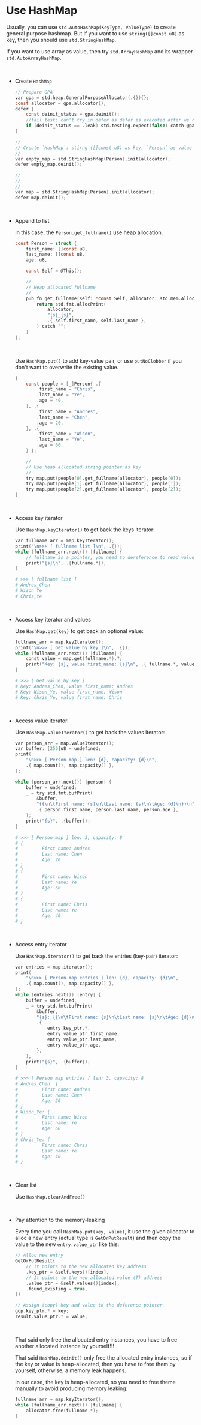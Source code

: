 # Use HashMap

Usually, you can use `std.AutoHashMap(KeyType, ValueType)` to create general
purpose hashmap. But if you want to use `string([]const u8)` as key, then you
should use `std.StringHashMap`.

If you want to use array as value, then try `std.ArrayHashMap` and its wrapper
`std.AutoArrayHashMap`.

</br>

- Create `HashMap`

    ```c
    // Prepare GPA
    var gpa = std.heap.GeneralPurposeAllocator(.{}){};
    const allocator = gpa.allocator();
    defer {
        const deinit_status = gpa.deinit();
        //fail test; can't try in defer as defer is executed after we return
        if (deinit_status == .leak) std.testing.expect(false) catch @panic("TEST FAIL");
    }

    //
    // Create `HashMap`: stirng ([]const u8) as key, `Person` as value
    //
    var empty_map = std.StringHashMap(Person).init(allocator);
    defer empty_map.deinit();

    //
    //
    //
    var map = std.StringHashMap(Person).init(allocator);
    defer map.deinit();
    ```

    </br>

- Append to list

    In this case, the `Person.get_fullname()` use heap allocation.

    ```c
    const Person = struct {
        first_name: []const u8,
        last_name: []const u8,
        age: u8,

        const Self = @This();

        //
        // Heap allocated fullname
        //
        pub fn get_fullname(self: *const Self, allocator: std.mem.Allocator) []u8 {
            return std.fmt.allocPrint(
                allocator,
                "{s}_{s}",
                .{ self.first_name, self.last_name },
            ) catch "";
        }
    };
    ```

    </br>

    Use `HashMap.put()` to add key-value pair, or use `putNoClobber` if you
    don't want to overwrite the existing value.

    ```c
    {
        const people = [_]Person{ .{
            .first_name = "Chris",
            .last_name = "Ye",
            .age = 40,
        }, .{
            .first_name = "Andres",
            .last_name = "Chen",
            .age = 20,
        }, .{
            .first_name = "Wison",
            .last_name = "Ye",
            .age = 60,
        } };

        //
        // Use heap allocated string pointer as key
        //
        try map.put(people[0].get_fullname(allocator), people[0]);
        try map.put(people[1].get_fullname(allocator), people[1]);
        try map.put(people[2].get_fullname(allocator), people[2]);
    }
    ```

    </br>


- Access key iterator

    Use `HashMap.keyIterator()` to get back the keys iterator:

    ```c
    var fullname_arr = map.keyIterator();
    print("\n>>> [ fullname list ]\n", .{});
    while (fullname_arr.next()) |fullname| {
        // fullname is a pointer, you need to dereference to read value
        print("{s}\n", .{fullname.*});
    }
    ```

    ```bash
    # >>> [ fullname list ]
    # Andres_Chen
    # Wison_Ye
    # Chris_Ye
     ```
     </br>

- Access key iterator and values

    Use `HashMap.get(key)` to get back an optional value:

    ```c
    fullname_arr = map.keyIterator();
    print("\n>>> [ Get value by key ]\n", .{});
    while (fullname_arr.next()) |fullname| {
        const value = map.get(fullname.*).?;
        print("Key: {s}, value first_name: {s}\n", .{ fullname.*, value.first_name });
    }
    ```

    ```bash
    # >>> [ Get value by key ]
    # Key: Andres_Chen, value first_name: Andres
    # Key: Wison_Ye, value first_name: Wison
    # Key: Chris_Ye, value first_name: Chris
    ```

    </br>

- Access value iterator

    Use `HashMap.valueIterator()` to get back the values iterator:

    ```c
    var person_arr = map.valueIterator();
    var buffer: [256]u8 = undefined;
    print(
        "\n>>> [ Person map ] len: {d}, capacity: {d}\n",
        .{ map.count(), map.capacity() },
    );

    while (person_arr.next()) |person| {
        buffer = undefined;
        _ = try std.fmt.bufPrint(
            &buffer,
            "{{\n\tFirst name: {s}\n\tLast name: {s}\n\tAge: {d}\n}}\n",
            .{ person.first_name, person.last_name, person.age },
        );
        print("{s}", .{buffer});
    }
    ```

    ```bash
    # >>> [ Person map ] len: 3, capacity: 8
    # {
    #         First name: Andres
    #         Last name: Chen
    #         Age: 20
    # }
    # {
    #         First name: Wison
    #         Last name: Ye
    #         Age: 60
    # }
    # {
    #         First name: Chris
    #         Last name: Ye
    #         Age: 40
    # }
    ```

    </br>


- Access entry iterator

    Use `HashMap.iterator()` to get back the entries (key-pair) iterator:

    ```c
    var entries = map.iterator();
    print(
        "\n>>> [ Person map entries ] len: {d}, capacity: {d}\n",
        .{ map.count(), map.capacity() },
    );
    while (entries.next()) |entry| {
        buffer = undefined;
        _ = try std.fmt.bufPrint(
            &buffer,
            "{s}: {{\n\tFirst name: {s}\n\tLast name: {s}\n\tAge: {d}\n}}\n",
            .{
                entry.key_ptr.*,
                entry.value_ptr.first_name,
                entry.value_ptr.last_name,
                entry.value_ptr.age,
            },
        );
        print("{s}", .{buffer});
    }
    ```

    ```bash
    # >>> [ Person map entries ] len: 3, capacity: 8
    # Andres_Chen: {
    #         First name: Andres
    #         Last name: Chen
    #         Age: 20
    # }
    # Wison_Ye: {
    #         First name: Wison
    #         Last name: Ye
    #         Age: 60
    # }
    # Chris_Ye: {
    #         First name: Chris
    #         Last name: Ye
    #         Age: 40
    # }
    ```

    </br>


- Clear list

    Use `HashMap.clearAndFree()`

    </br>

- Pay attention to the memory-leaking

    Every time you call `HashMap.put(key, value)`, it use the given allocator
    to alloc a new entry (actual type is `GetOrPutResult`) and then copy the
    value to the new `entry.value_ptr` like this:

    ```c
    // Alloc new entry
    GetOrPutResult{
        // It points to the new allocated key address
        .key_ptr = &self.keys()[index],
        // It points to the new allocated value (T) address
        .value_ptr = &self.values()[index],
        .found_existing = true,
    })

    // Assign (copy) key and value to the deference pointer
    gop.key_ptr.* = key;
    result.value_ptr.* = value;
    ```

    </br>

    That said only free the allocated entry instances,
    you have to free another allocated instance by yourself!!!

    That said `HashMap.deinit()`  only free the allocated entry instances, so
    if the key or value is heap-allocated,  then you have to free them by
    yourself, otherwise, a memory leak happens.

    In our case, the key is heap-allocated, so you need to free theme manually
    to avoid producing memory leaking:

    ```c
    fullname_arr = map.keyIterator();
    while (fullname_arr.next()) |fullname| {
        allocator.free(fullname.*);
    }
    ```

    </br>

